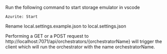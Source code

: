 Run the following command to start storage emulator in vscode

```
Azurite: Start
```

Rename local.settings.example.json to local.settings.json

Performing a GET or a POST request to http://localhost:7071/api/orchestrators/{orchestratorName} will trigger the client which will run the orchestrator with the name orchestratorName.
